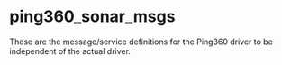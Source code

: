 # ping360_sonar_msgs



These are the message/service definitions for the Ping360 driver to be independent of the actual driver.
